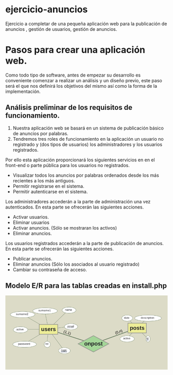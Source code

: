 # ejercicio-anuncios
Ejercicio a completar de una pequeña aplicación web para la publicación de anuncios , gestión de usuarios, gestión de anuncios.

# Pasos para crear una aplicación web.

Como todo tipo de software, antes de empezar su desarrollo es conveniente comenzar a realizar un análisis y un diseño previo, este paso será el que nos definirá los objetivos del mismo así como la forma de la implementación.

## Análisis preliminar de los requisitos de funcionamiento.
1. Nuestra aplicación web se basará en un sistema de publicación básico de anuncios por palabras.
2. Tendremos tres roles de funcionamiento en la aplicación un usuario no registrado y (dos tipos de usuarios) los administradores y los usuarios registrados.

Por ello esta aplicación proporcionará los siguientes servicios en en el front-end o parte pública para los usuarios no registrados.
- Visualizar todos los anuncios por palabras ordenados desde los más recientes a los más antiguos.
- Permitir registrarse en el sistema.
- Permitir autenticarse en el sistema.

Los administradores accederán a la parte de administración una vez autenticados. En esta parte se ofrecerán las siguientes acciones.
- Activar usuarios.
- Eliminar usuarios
- Activar anuncios. (Sólo se mostraran los activos)
- Eliminar anuncios.
  
Los usuarios registrados accederán a la parte de publicación de anuncios. En esta parte se ofrecerán las siguientes acciones.
- Publicar anuncios.
- Eliminar anuncios (Sólo los asociados al usuario registrado)
- Cambiar su contraseña de acceso.

## Modelo E/R para las tablas creadas en install.php
![Modelo Entidad - Relación](ER.png)
